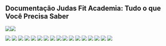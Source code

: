 ## Documentação Judas Fit Academia: Tudo o que Você Precisa Saber
<img src="images/Empresa – JUDAS FIT_00001.svg"><img src="images/Empresa – JUDAS FIT_00002.svg">

<img src="images/Empresa – JUDAS FIT_00003.svg">
<img src="images/Empresa – JUDAS FIT_00004.svg">
<img src="images/Empresa – JUDAS FIT_00005.svg">
<img src="images/Empresa – JUDAS FIT_00006.svg">
<img src="images/Empresa – JUDAS FIT_00007.svg">
<img src="images/Empresa – JUDAS FIT_00008.svg">
<img src="images/Empresa – JUDAS FIT_00009.svg">
<img src="images/Empresa – JUDAS FIT_000010.svg">
<img src="images/Empresa – JUDAS FIT_000011.svg">
<img src="images/Empresa – JUDAS FIT_000012.svg">
<img src="images/Empresa – JUDAS FIT_000013.svg">
<img src="images/Empresa – JUDAS FIT_000014.svg">
<img src="images/Empresa – JUDAS FIT_000015.svg">
<img src="images/Empresa – JUDAS FIT_000016.svg">
<img src="images/Empresa – JUDAS FIT_000017.svg">
<img src="images/Empresa – JUDAS FIT_000018.svg">
<img src="images/Empresa – JUDAS FIT_000019.svg">
